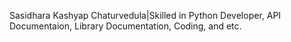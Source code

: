 Sasidhara Kashyap Chaturvedula|Skilled in Python Developer, API Documentaion, Library Documentation, Coding, and etc.
